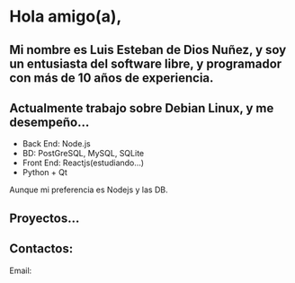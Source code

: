 <h1>Hola amigo(a),</h1>

<h2>Mi nombre es Luis Esteban de Dios Nuñez, y soy un entusiasta del software libre, y programador con más de 10 años de experiencia.</h2>
<h2>Actualmente trabajo sobre Debian Linux, y me desempeño...</h2>

- Back End: Node.js
- BD: PostGreSQL, MySQL, SQLite
- Front End: Reactjs(estudiando...)
- Python + Qt

Aunque mi preferencia es Nodejs y las DB.

<h2>Proyectos...</h2>

<h2>Contactos:</h2>
Email: <a href=mailto:luisededios@sgmail.com</a>

